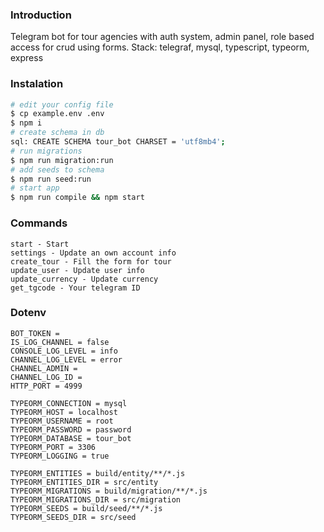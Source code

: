 ### Introduction

Telegram bot for tour agencies with auth system, admin panel, role based access for crud using forms. Stack: telegraf, mysql, typescript, typeorm, express

### Instalation

```sh
# edit your config file
$ cp example.env .env
$ npm i
# create schema in db
sql: CREATE SCHEMA tour_bot CHARSET = 'utf8mb4';
# run migrations
$ npm run migration:run
# add seeds to schema
$ npm run seed:run
# start app
$ npm run compile && npm start
```

### Commands
```
start - Start
settings - Update an own account info
create_tour - Fill the form for tour
update_user - Update user info
update_currency - Update currency
get_tgcode - Your telegram ID
```

### Dotenv

```dotenv
BOT_TOKEN = 
IS_LOG_CHANNEL = false
CONSOLE_LOG_LEVEL = info
CHANNEL_LOG_LEVEL = error
CHANNEL_ADMIN = 
CHANNEL_LOG_ID = 
HTTP_PORT = 4999

TYPEORM_CONNECTION = mysql
TYPEORM_HOST = localhost
TYPEORM_USERNAME = root
TYPEORM_PASSWORD = password
TYPEORM_DATABASE = tour_bot
TYPEORM_PORT = 3306
TYPEORM_LOGGING = true

TYPEORM_ENTITIES = build/entity/**/*.js
TYPEORM_ENTITIES_DIR = src/entity
TYPEORM_MIGRATIONS = build/migration/**/*.js
TYPEORM_MIGRATIONS_DIR = src/migration
TYPEORM_SEEDS = build/seed/**/*.js
TYPEORM_SEEDS_DIR = src/seed
```
